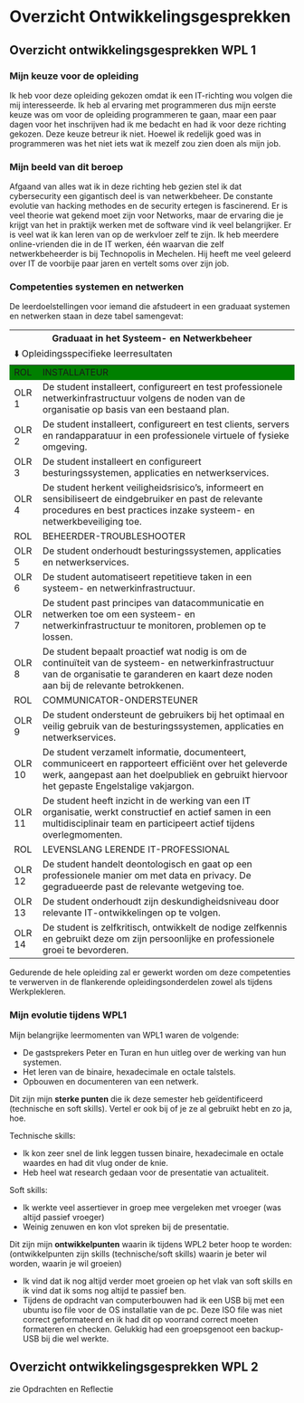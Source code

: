 # Overzicht Ontwikkelingsgesprekken

## Overzicht ontwikkelingsgesprekken WPL 1

### Mijn keuze voor de opleiding
Ik heb voor deze opleiding gekozen omdat ik een IT-richting wou volgen die mij interesseerde. Ik heb al ervaring met programmeren dus mijn eerste keuze was om voor de opleiding programmeren te gaan, maar een paar dagen voor het inschrijven had ik me bedacht en had ik voor deze richting gekozen. Deze keuze betreur ik niet. Hoewel ik redelijk goed was in programmeren was het niet iets wat ik mezelf zou zien doen als mijn job.

### Mijn beeld van dit beroep
Afgaand van alles wat ik in deze richting heb gezien stel ik dat cybersecurity een gigantisch deel is van netwerkbeheer. De constante evolutie van hacking methodes en de security ertegen is fascinerend. Er is veel theorie wat gekend moet zijn voor Networks, maar de ervaring die je krijgt van het in praktijk werken met de software vind ik veel belangrijker. Er is veel wat ik kan leren van op de werkvloer zelf te zijn. Ik heb meerdere online-vrienden die in de IT werken, één waarvan die zelf netwerkbeheerder is bij Technopolis in Mechelen. Hij heeft me veel geleerd over IT de voorbije paar jaren en vertelt soms over zijn job.

### Competenties systemen en netwerken
De leerdoelstellingen voor iemand die afstudeert in een graduaat systemen en netwerken staan in
deze tabel samengevat:

<table>
    <thead>
        <tr>
            <th colspan=2> Graduaat in het Systeem- en Netwerkbeheer </th>
        </tr>
        <tr>
            <td colspan=2 align="left"> ⬇️  Opleidingsspecifieke leerresultaten </th>
        </tr>
    </thead>
    <tbody>
        <tr bgcolor="green">
            <td width=10% > ROL </td>
            <td> INSTALLATEUR </td>
        </tr>
        <tr>
            <td> OLR 1 </td>
            <td> De student installeert, configureert en test professionele netwerkinfrastructuur volgens de noden van de organisatie op basis van een bestaand plan. </td>
        </tr>
        <tr>
            <td> OLR 2 </td>
            <td> De student installeert, configureert en test clients, servers en randapparatuur in een professionele virtuele of fysieke omgeving. </td>
        </tr>
        <tr>
            <td> OLR 3 </td>
            <td> De student installeert en configureert besturingssystemen, applicaties en netwerkservices. </td>
        </tr>
        <tr>
            <td> OLR 4 </td>
            <td> De student herkent veiligheidsrisico’s, informeert en sensibiliseert de eindgebruiker en past de relevante procedures en best practices inzake systeem- en netwerkbeveiliging toe. </td>
        </tr>
        <tr>
            <td> ROL </td>
            <td> BEHEERDER-TROUBLESHOOTER </td>
        </tr>
        <tr>
            <td> OLR 5 </td>
            <td> De student onderhoudt besturingssystemen, applicaties en netwerkservices. </td>
        </tr>
        <tr>            
            <td> OLR 6 </td>
            <td> De student automatiseert repetitieve taken in een systeem- en netwerkinfrastructuur. </td>
        </tr>
        <tr> 
            <td> OLR 7 </td>
            <td> De student past principes van datacommunicatie en netwerken toe om een systeem- en netwerkinfrastructuur te monitoren, problemen op te lossen. </td>
        </tr>
        <tr> 
            <td> OLR 8 </td>
            <td> De student bepaalt proactief wat nodig is om de continuïteit van de systeem- en netwerkinfrastructuur van de organisatie te garanderen en kaart deze noden aan bij de relevante betrokkenen. </td>
        </tr>
        <tr> 
            <td> ROL </td>
            <td> COMMUNICATOR-ONDERSTEUNER </td>
        </tr>
        <tr> 
            <td> OLR 9 </td>
            <td> De student ondersteunt de gebruikers bij het optimaal en veilig gebruik van de besturingssystemen, applicaties en netwerkservices. </td>
        </tr>
        <tr> 
            <td> OLR 10 </td>
            <td> De student verzamelt informatie, documenteert, communiceert en rapporteert efficiënt over het geleverde werk, aangepast aan het doelpubliek en gebruikt hiervoor het gepaste Engelstalige vakjargon. </td>
        </tr>
        <tr> 
            <td> OLR 11 </td>
            <td> De student heeft inzicht in de werking van een IT organisatie, werkt constructief en actief samen in een multidisciplinair team en participeert actief tijdens overlegmomenten. </td>
        </tr>
        <tr> 
            <td> ROL </td>
            <td> LEVENSLANG LERENDE IT-PROFESSIONAL </td>
        </tr>
        <tr> 
            <td> OLR 12 </td>
            <td> De student handelt deontologisch en gaat op een professionele manier om met data en privacy. De gegradueerde past de relevante wetgeving toe. </td>
        </tr>
        <tr> 
            <td> OLR 13 </td>
            <td> De student onderhoudt zijn deskundigheidsniveau door relevante IT-ontwikkelingen op te volgen. </td>
        </tr>
        <tr> 
            <td> OLR 14 </td>
            <td> De student is zelfkritisch, ontwikkelt de nodige zelfkennis en gebruikt deze om zijn persoonlijke en professionele groei te bevorderen. </td>
        </tr>
    </tbody>
</table>

Gedurende de hele opleiding zal er gewerkt worden om deze competenties te verwerven in de
flankerende opleidingsonderdelen zowel als tijdens Werkplekleren.

### Mijn evolutie tijdens WPL1

Mijn belangrijke leermomenten van WPL1 waren de volgende:
* De gastsprekers Peter en Turan en hun uitleg over de werking van hun systemen.
* Het leren van de binaire, hexadecimale en octale talstels.
* Opbouwen en documenteren van een netwerk.


Dit zijn mijn **sterke punten** die ik deze semester heb geïdentificeerd (technische en soft skills).
Vertel er ook bij of je ze al gebruikt hebt en zo ja, hoe.

Technische skills:
* Ik kon zeer snel de link leggen tussen binaire, hexadecimale en octale waardes en had dit vlug onder de knie.
* Heb heel wat research gedaan voor de presentatie van actualiteit.

Soft skills:
* Ik werkte veel assertiever in groep mee vergeleken met vroeger (was altijd passief vroeger)
* Weinig zenuwen en kon vlot spreken bij de presentatie.


Dit zijn mijn **ontwikkelpunten** waarin ik tijdens WPL2 beter hoop te worden:<br />
(ontwikkelpunten zijn skills (technische/soft skills) waarin je beter wil worden, waarin je wil groeien)
* Ik vind dat ik nog altijd verder moet groeien op het vlak van soft skills en ik vind dat ik soms nog altijd te passief ben.
* Tijdens de opdracht van computerbouwen had ik een USB bij met een ubuntu iso file voor de OS installatie van de pc. Deze ISO file was niet correct geformateerd en ik had dit op voorrand correct moeten formateren en checken. Gelukkig had een groepsgenoot een backup-USB bij die wel werkte.

## Overzicht ontwikkelingsgesprekken WPL 2

zie Opdrachten en Reflectie